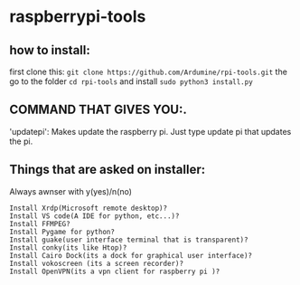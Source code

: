 # raspberrypi-tools

## how to install:
first clone this: `git clone https://github.com/Ardumine/rpi-tools.git`
the go to the folder `cd rpi-tools`
and install `sudo python3 install.py`

## COMMAND THAT GIVES YOU:.
'updatepi': Makes update the raspberry pi. Just type update pi that updates the pi.
## Things that are asked on installer:
Always awnser with y(yes)/n(no)
```
Install Xrdp(Microsoft remote desktop)? 
Install VS code(A IDE for python, etc...)?
Install FFMPEG? 
Install Pygame for python?
Install guake(user interface terminal that is transparent)?
Install conky(its like Htop)?
Install Cairo Dock(its a dock for graphical user interface)? 
Install vokoscreen (its a screen recorder)? 
Install OpenVPN(its a vpn client for raspberry pi )?
```
